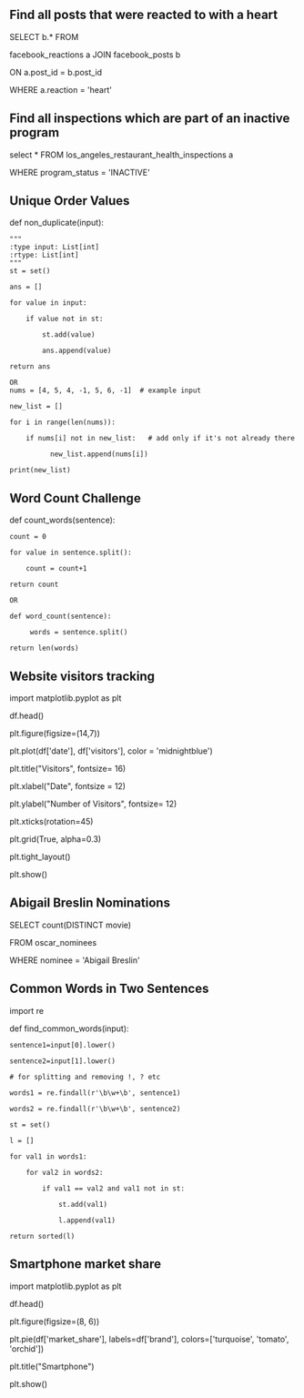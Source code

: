 ## Find all posts that were reacted to with a heart
SELECT b.* FROM

facebook_reactions a JOIN facebook_posts b

ON a.post_id = b.post_id 

WHERE a.reaction = 'heart'

## Find all inspections which are part of an inactive program

select * FROM los_angeles_restaurant_health_inspections a

WHERE program_status = 'INACTIVE'

## Unique Order Values

   def non_duplicate(input):
   
    """ 
    :type input: List[int]
    :rtype: List[int]
    """
    st = set()
    
    ans = []
    
    for value in input:
    
        if value not in st:
        
            st.add(value)
            
            ans.append(value)
            
    return ans 

    OR
    nums = [4, 5, 4, -1, 5, 6, -1]  # example input
    
    new_list = []

    for i in range(len(nums)):

        if nums[i] not in new_list:   # add only if it's not already there
    
              new_list.append(nums[i])

    print(new_list)

## Word Count Challenge

def count_words(sentence):
  
    count = 0
    
    for value in sentence.split():
    
        count = count+1
        
    return count 

    OR

    def word_count(sentence):
    
         words = sentence.split()
    
    return len(words)

## Website visitors tracking

import matplotlib.pyplot as plt

df.head()

plt.figure(figsize=(14,7))

plt.plot(df['date'], df['visitors'], color = 'midnightblue')

plt.title("Visitors", fontsize= 16)

plt.xlabel("Date", fontsize = 12)

plt.ylabel("Number of Visitors", fontsize= 12)

plt.xticks(rotation=45)

plt.grid(True, alpha=0.3)

plt.tight_layout()

plt.show()
    
## Abigail Breslin Nominations

SELECT count(DISTINCT movie) 

FROM oscar_nominees 

WHERE nominee = 'Abigail Breslin'

## Common Words in Two Sentences

import re

def find_common_words(input):
   
    sentence1=input[0].lower()
    
    sentence2=input[1].lower()
    
    # for splitting and removing !, ? etc
    
    words1 = re.findall(r'\b\w+\b', sentence1)
    
    words2 = re.findall(r'\b\w+\b', sentence2)
    
    st = set()
    
    l = []
    
    for val1 in words1:
    
        for val2 in words2:
        
            if val1 == val2 and val1 not in st:
            
                st.add(val1)
                
                l.append(val1) 
                
    return sorted(l)           
                
    
## Smartphone market share
import matplotlib.pyplot as plt

df.head()

plt.figure(figsize=(8, 6))

plt.pie(df['market_share'], labels=df['brand'], colors=['turquoise', 'tomato', 'orchid'])

plt.title("Smartphone")

plt.show()
